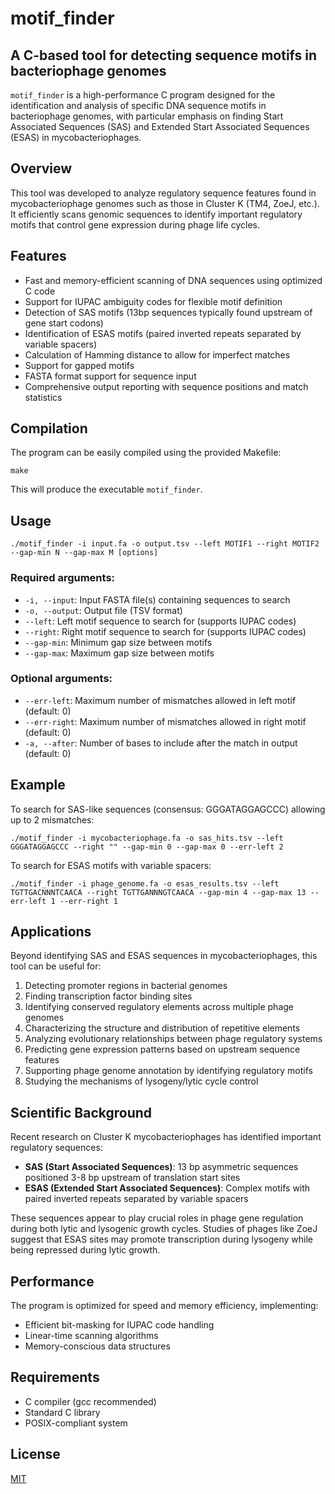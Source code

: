 # motif_finder

## A C-based tool for detecting sequence motifs in bacteriophage genomes

`motif_finder` is a high-performance C program designed for the identification and analysis of specific DNA sequence motifs in bacteriophage genomes, with particular emphasis on finding Start Associated Sequences (SAS) and Extended Start Associated Sequences (ESAS) in mycobacteriophages.

## Overview

This tool was developed to analyze regulatory sequence features found in mycobacteriophage genomes such as those in Cluster K (TM4, ZoeJ, etc.). It efficiently scans genomic sequences to identify important regulatory motifs that control gene expression during phage life cycles.

## Features

- Fast and memory-efficient scanning of DNA sequences using optimized C code
- Support for IUPAC ambiguity codes for flexible motif definition
- Detection of SAS motifs (13bp sequences typically found upstream of gene start codons)
- Identification of ESAS motifs (paired inverted repeats separated by variable spacers)
- Calculation of Hamming distance to allow for imperfect matches
- Support for gapped motifs
- FASTA format support for sequence input
- Comprehensive output reporting with sequence positions and match statistics

## Compilation

The program can be easily compiled using the provided Makefile:

```
make
```

This will produce the executable `motif_finder`.

## Usage

```
./motif_finder -i input.fa -o output.tsv --left MOTIF1 --right MOTIF2 --gap-min N --gap-max M [options]
```

### Required arguments:
- `-i, --input`: Input FASTA file(s) containing sequences to search
- `-o, --output`: Output file (TSV format)
- `--left`: Left motif sequence to search for (supports IUPAC codes)
- `--right`: Right motif sequence to search for (supports IUPAC codes)
- `--gap-min`: Minimum gap size between motifs
- `--gap-max`: Maximum gap size between motifs

### Optional arguments:
- `--err-left`: Maximum number of mismatches allowed in left motif (default: 0)
- `--err-right`: Maximum number of mismatches allowed in right motif (default: 0)
- `-a, --after`: Number of bases to include after the match in output (default: 0)

## Example

To search for SAS-like sequences (consensus: GGGATAGGAGCCC) allowing up to 2 mismatches:

```
./motif_finder -i mycobacteriophage.fa -o sas_hits.tsv --left GGGATAGGAGCCC --right "" --gap-min 0 --gap-max 0 --err-left 2
```

To search for ESAS motifs with variable spacers:

```
./motif_finder -i phage_genome.fa -o esas_results.tsv --left TGTTGACNNNTCAACA --right TGTTGANNNGTCAACA --gap-min 4 --gap-max 13 --err-left 1 --err-right 1
```

## Applications

Beyond identifying SAS and ESAS sequences in mycobacteriophages, this tool can be useful for:

1. Detecting promoter regions in bacterial genomes
2. Finding transcription factor binding sites
3. Identifying conserved regulatory elements across multiple phage genomes
4. Characterizing the structure and distribution of repetitive elements
5. Analyzing evolutionary relationships between phage regulatory systems
6. Predicting gene expression patterns based on upstream sequence features
7. Supporting phage genome annotation by identifying regulatory motifs
8. Studying the mechanisms of lysogeny/lytic cycle control

## Scientific Background

Recent research on Cluster K mycobacteriophages has identified important regulatory sequences:

- **SAS (Start Associated Sequences)**: 13 bp asymmetric sequences positioned 3-8 bp upstream of translation start sites
- **ESAS (Extended Start Associated Sequences)**: Complex motifs with paired inverted repeats separated by variable spacers

These sequences appear to play crucial roles in phage gene regulation during both lytic and lysogenic growth cycles. Studies of phages like ZoeJ suggest that ESAS sites may promote transcription during lysogeny while being repressed during lytic growth.

## Performance

The program is optimized for speed and memory efficiency, implementing:
- Efficient bit-masking for IUPAC code handling
- Linear-time scanning algorithms
- Memory-conscious data structures

## Requirements

- C compiler (gcc recommended)
- Standard C library
- POSIX-compliant system

## License

[MIT](LICENSE)
